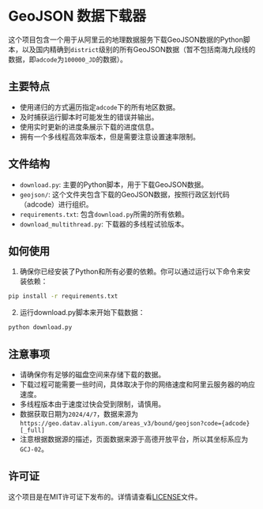 # GeoJSON 数据下载器

这个项目包含一个用于从阿里云的地理数据服务下载GeoJSON数据的Python脚本，以及国内精确到`district`级别的所有GeoJSON数据（暂不包括南海九段线的数据，即`adcode`为`100000_JD`的数据）。

## 主要特点

- 使用递归的方式遍历指定`adcode`下的所有地区数据。
- 及时捕获运行脚本时可能发生的错误并输出。
- 使用实时更新的进度条展示下载的进度信息。
- 拥有一个多线程高效率版本，但是需要注意设置速率限制。

## 文件结构

- `download.py`: 主要的Python脚本，用于下载GeoJSON数据。
- `geojson/`: 这个文件夹包含下载的GeoJSON数据，按照行政区划代码（adcode）进行组织。
- `requirements.txt`: 包含`download.py`所需的所有依赖。
- `download_multithread.py`: 下载器的多线程试验版本。

## 如何使用

1. 确保你已经安装了Python和所有必要的依赖。你可以通过运行以下命令来安装依赖：

```sh
pip install -r requirements.txt
```
2. 运行download.py脚本来开始下载数据：

```sh
python download.py
```

## 注意事项
- 请确保你有足够的磁盘空间来存储下载的数据。
- 下载过程可能需要一些时间，具体取决于你的网络速度和阿里云服务器的响应速度。
- 多线程版本由于速度过快会受到限制，请慎用。
- 数据获取日期为`2024/4/7`，数据来源为`https://geo.datav.aliyun.com/areas_v3/bound/geojson?code={adcode}[_full]`
- 注意根据数据源的描述，页面数据来源于高德开放平台，所以其坐标系应为`GCJ-02`。

## 许可证
这个项目是在MIT许可证下发布的。详情请查看[LICENSE](LICENSE)文件。
